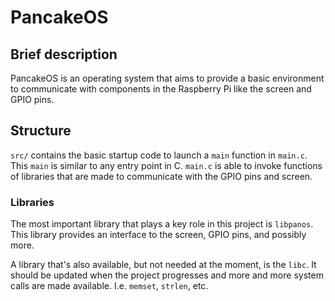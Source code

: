 # PancakeOS

## Brief description

PancakeOS is an operating system that aims to provide a basic environment to communicate with components in the Raspberry Pi like the screen and GPIO pins.


## Structure

`src/` contains the basic startup code to launch a `main` function in `main.c`. This `main` is similar to any entry point in C. `main.c` is able to invoke functions of libraries that are made to communicate with the GPIO pins and screen.

### Libraries

The most important library that plays a key role in this project is `libpanos`. This library provides an interface to the screen, GPIO pins, and possibly more.

A library that's also available, but not needed at the moment, is the `libc`. It should be updated when the project progresses and more and more system calls are made available. I.e. `memset`, `strlen`, etc.